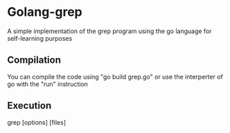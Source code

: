 # Golang-grep
A simple implementation of the grep program using the go language for self-learning purposes

## Compilation
You can compile the code using "go build grep.go" or use the interperter of go with the "run" instruction

## Execution
grep [options] [files]